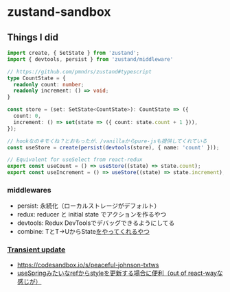 # zustand-sandbox

## Things I did

```ts
import create, { SetState } from 'zustand';
import { devtools, persist } from 'zustand/middleware'

// https://github.com/pmndrs/zustand#typescript
type CountState = {
  readonly count: number;
  readonly increment: () => void;
}

const store = (set: SetState<CountState>): CountState => ({
  count: 0,
  increment: () => set(state => ({ count: state.count + 1 })),
});

// hookなのキモくね？とおもったが、/vanillaからpure-jsも提供してくれている
const useStore = create(persist(devtools(store), { name: 'count' }));

// Equivalent for useSelect from react-redux
export const useCount = () => useStore((state) => state.count);
export const useIncrement = () => useStore((state) => state.increment);
```

### middlewares
- persist: 永続化（ローカルストレージがデフォルト）
- redux: reducer と initial state でアクションを作るやつ
- devtools: Redux DevToolsでデバッグできるようにしてる
- combine: TとT->UからState<U>をやってくれるやつ

### Transient update

- https://codesandbox.io/s/peaceful-johnson-txtws
- useSpringみたいなrefからstyleを更新する場合に便利（out of react-wayな感じが）
